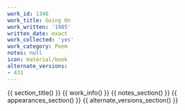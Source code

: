 ```yaml
---
work_id: 1346
work_title: Going On
work_written: '1985'
written_date: exact
work_collected: 'yes'
work_category: Poem
notes: null
icon: material/book
alternate_versions:
- 431
---
```


{{ section_title() }}
{{ work_info() }}
{{ notes_section() }}
{{ appearances_section() }}
{{ alternate_versions_section() }}